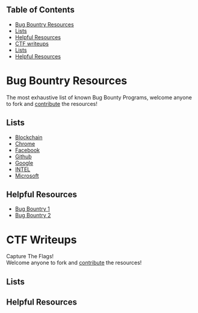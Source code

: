 ## Table of Contents
- [Bug Bountry Resources ](#bug-bountry-resources)
- [Lists](#lists)
- [Helpful Resources](#helpful-resources)
- [CTF writeups](#ctf-writeups)
- [Lists](#lists)
- [Helpful Resources](#helpful-resources)


# Bug Bountry Resources  

The most exhaustive list of known Bug Bounty Programs, welcome anyone to fork and [contribute](https://github.com/magicansk/Bug-Bountry-Resources-CTF-Writeups/blob/master/README.md) the resources! 

Lists
--
- [Blockchain](https://hackerone.com/blockchain)
- [Chrome](https://code.google.com/p/chromium/issues/entry?template=Security%20Bug)
- [Facebook](https://www.facebook.com/whitehat)
- [Github](https://bounty.github.com/)
- [Google](https://www.google.com/about/appsecurity/reward-program/)
- [INTEL](https://security-center.intel.com/BugBountyProgram.aspx)
- [Microsoft](https://technet.microsoft.com/en-us/library/dn425036.aspx)


Helpful Resources
--

- [Bug Bountry 1](https://www.bugcrowd.com/bug-bounty-list/)
- [Bug Bountry 2](https://hackerone.com/bug-bounty-program)

# CTF Writeups 

Capture The Flags!  
Welcome anyone to fork and [contribute](https://github.com/magicansk/Bug-Bountry-Resources-CTF-Writeups/blob/master/README.md) the resources! 

Lists
--

Helpful Resources
--
